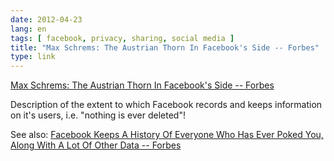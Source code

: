 ```yaml
---
date: 2012-04-23
lang: en
tags: [ facebook, privacy, sharing, social media ]
title: "Max Schrems: The Austrian Thorn In Facebook's Side -- Forbes"
type: link
---
```


[Max Schrems: The Austrian Thorn In Facebook's Side --
Forbes](http://www.forbes.com/sites/kashmirhill/2012/02/07/the-austrian-thorn-in-facebooks-side/)

Description of the extent to which Facebook records and keeps
information on it's users, i.e. "nothing is ever deleted"!

See also: [Facebook Keeps A History Of Everyone Who Has Ever Poked You,
Along With A Lot Of Other Data --
Forbes](http://www.forbes.com/sites/kashmirhill/2011/09/27/facebook-keeps-a-history-of-everyone-who-has-ever-poked-you-along-with-a-lot-of-other-data/)

